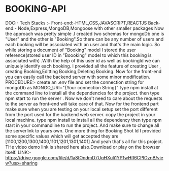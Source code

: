 # BOOKING-API
DOC:-
Tech Stacks :-
Front-end:-HTML,CSS,JAVASCRIPT,REACTJS
Back-end:- Node,Express,MongoDB,Mongoose with other smaller packages
Now the approach was pretty simple .I created two schemas for mongoDb one is "User" and the other is "Booking".So there can be any number of users and each booking will be associated with an user and that's the main logic.
So while storing a document of "Booking" model I stored the user reference(stored user ID in "Boooking" model to which this booking is associated with) .With the help of this user id as well as  bookingId we can uniquely identify each booking.
I provided all the feature of creating User , creating Booking,Editting Booking,Deleting Booking.
Now for the front-end you can easily call the backend server with some minor modification.
PROCEDURE:-
create an .env file and set the connection string for mongoDb as MONGO_URI="{Your connection String}"
type npm install at the command line to install all the dependencies for the project.
then type npm start to run the server .
Now we don't need to care about the requests to the server as front-end will take care of that.
Now for the frontend part make sure when you are testing on your local setup set the port different from the port used for the backend web server.
copy the project in your local machine.
type npm install to install all the dependency
then type npm start in your commandline to run the project.
And make sure to change all the serverlink to yours own.
One more thing for Booking Shot Id I provided some specific values which will get accepted they are [1100,1200,1300,1400,1101,1201,1301,1401]
And yeah that's all for this project.
THe video demo link is shared here also.Download or play on the browser itself.
LINK:- https://drive.google.com/file/d/1a8tOndmD7UqHXuli1YP1wHfI6CPIOznB/view?usp=sharing
